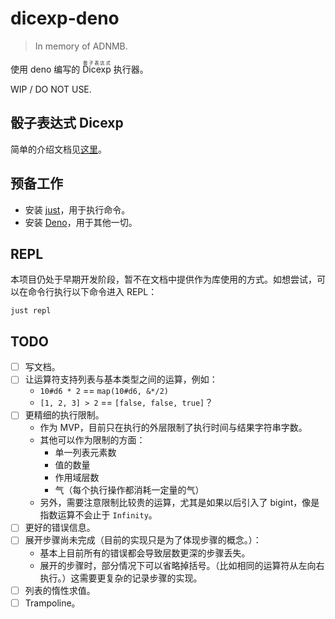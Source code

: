 # dicexp-deno

> In memory of ADNMB.

使用 deno 编写的 <ruby>Dicexp<rt>骰子表达式</rt><ruby>&#160;执行器。

WIP / DO NOT USE.

## 骰子表达式 Dicexp

简单的介绍文档见[这里](./docs/Dicexp.md)。

## 预备工作

- 安装 [just](https://just.systems)，用于执行命令。
- 安装 [Deno](https://deno.land)，用于其他一切。

## REPL

本项目仍处于早期开发阶段，暂不在文档中提供作为库使用的方式。如想尝试，可以在命令行执行以下命令进入
REPL：

```shell
just repl
```

## TODO

- [ ] 写文档。
- [ ] 让运算符支持列表与基本类型之间的运算，例如：
  - `10#d6 * 2` == `map(10#d6, &*/2)`
  - `[1, 2, 3] > 2` == `[false, false, true]`？
- [ ] 更精细的执行限制。
  - 作为 MVP，目前只在执行的外层限制了执行时间与结果字符串字数。
  - 其他可以作为限制的方面：
    - 单一列表元素数
    - 值的数量
    - 作用域层数
    - 气（每个执行操作都消耗一定量的气）
  - 另外，需要注意限制比较贵的运算，尤其是如果以后引入了
    bigint，像是指数运算不会止于 `Infinity`。
- [ ] 更好的错误信息。
- [ ] 展开步骤尚未完成（目前的实现只是为了体现步骤的概念。）：
  - 基本上目前所有的错误都会导致层数更深的步骤丢失。
  - 展开的步骤时，部分情况下可以省略掉括号。（比如相同的运算符从左向右执行。）这需要更复杂的记录步骤的实现。
- [ ] 列表的惰性求值。
- [ ] Trampoline。
